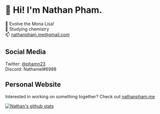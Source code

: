 # 👋 Hi! I'm Nathan Pham.
🥳 Evolve the Mona Lisa!  
📙 Studying chemistry  
📫 [nathanpham.me@gmail.com](mailto:nathanpham.me@gmail.com) 

## Social Media
Twitter: [@phamn23](https://twitter.com/phamn23)    
Discord: Nathaniel#6988  

## Personal Website
Interested in working on something together? Check out [nathanpham.me](https://nathanpham.me)

[![Nathan's github stats](https://github-readme-stats.vercel.app/api?username=nathan-pham&theme=radical&show_icons=true)](https://github.com/anuraghazra/github-readme-stats)
